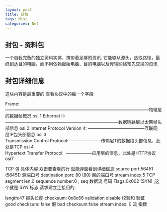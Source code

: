 ```yaml
---
layout: post
title: 封包
tags: Misc
categories: Net
---
```

## 封包 - 资料包
一个自我完备的独立资料实体，携带着足够的资讯.
它能够从源头，选取路径，最终到达目的电脑，而不用依赖起始电脑、目的电脑以及传输网络预先交换的资讯




## 封包详细信息
这块内容是最重要的   查看协议中的每一个字段

Frame:   —————————————————————————————————物理层的数据帧概况  osi 1
Ethernet II: ——————————————————————————数据链路层以太网帧头部信息 osi 2
Internet Protocol Version 4: —————————————互联网层IP包头部信息 osi 3  
Transmission Control Protocol:  ———————传输层T的数据段头部信息，此处是TCP osi 4  
Hypertext Transfer Protocol:  ——————应用层的信息，此处是HTTP协议  osi7




TCP 包 具体内容  双击要查看的行  就能弹窗看到详细信息
source port:56451 (56451)          源端口号
destination port: 80 (80)   目的端口号
stream index:5 
TCP segment len:0
sequence number:0         ;  seq 数据流 号码
Flags:0x002 (SYN)         ;这个就是 SYN 标志  请求建立连接用的.



length:47       报头长度
checksum: 0x8c66 validation disable        校验和    验证  
good checksum: false 假
bad checksum:false
stream index: 0   流  指数



















